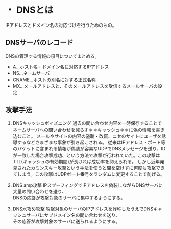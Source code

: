 # ・  DNSとは
IPアドレスとドメイン名の対応づけを行うためのもの。

## DNSサーバのレコード
DNSの管理する情報の項目についてまとめる。  
- A...ホスト名・ドメイン名に対応するIPアドレス
- NS...ネームサーバ
- CNAME...ホストの別名に対する正式名称
- MX...メールアドレスと、そのメールアドレスを受信するメールサーバの設定

## 攻撃手法
1. DNSキャッシュポイズニング
   過去の問い合わせ内容を一時保存することでネームサーバへの問い合わせを減らす＊＊キャッシュ＊＊に偽の情報を書き込むこと。
   メールやサイトの内容の盗聴・改竄、ニセのサイトにユーザを誘導するなどさまざまな事象が引き起こされる。
   従来はIPアドレス・ポート等のパケットに含まれる情報が偽装が容易なUDPでDNSメッセージを送り、IDが一致した場合攻撃成功、という方法で攻撃が行われていた。この攻撃はTTL(キャッシュの有効期間)が長ければ成功率を抑えられる。
   しかし近年発見されたカミンスキー攻撃という手法を使うと間を空けずに何度も攻撃できてしまう。この攻撃はUDPポート番号をランダムに変更することで防げる。

2. DNS amp攻撃
   IPスプーフィングでIPアドレスを偽装しながらDNSサーバに大量の問い合わせを送り、  
   DNSの応答が攻撃対象のサーバに集中するようにする。

3. DNS水攻め攻撃
   攻撃対象のサーバのIPアドレスを詐称したうえでDNSキャッシュサーバにサブドメイン名の問い合わせを送り、  
   その応答が攻撃対象のサーバに送られるようにする。
